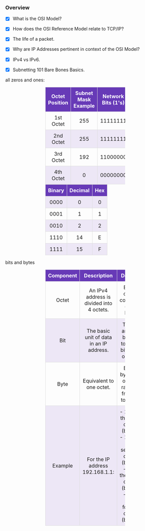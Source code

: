 ### Overview

- [x] What is the OSI Model? 
- [x] How does the OSI Reference Model relate to TCP/IP?
- [x] The life of a packet. 
- [x] Why are IP Addresses pertinent in context of the OSI Model?
- [x] IPv4 vs IPv6.
- [x] Subnetting 101 Bare Bones Basics. 


all zeros and ones:

| Octet Position | Subnet Mask Example | Network Bits (1's) | Host Bits (0's) |
|----------------|---------------------|--------------------|-----------------|
| 1st Octet      | 255                 | 11111111           | 00000000        |
| 2nd Octet      | 255                 | 11111111           | 00000000        |
| 3rd Octet      | 192                 | 11000000           | 00111111        |
| 4th Octet      | 0                   | 00000000           | 11111111        |

<!DOCTYPE html>
<html>
<head>
<style>
  table {
    border-collapse: collapse;
    width: 50%;
    margin: auto;
  }
  th, td {
    border: 1px solid #ddd;
    padding: 8px;
    text-align: center;
  }
  th {
    background-color: #4CAF50;
    color: white;
  }
  tr:nth-child(even){background-color: #f2f2f2;}
  tr:hover {background-color: #ddd;}
</style>
</head>
<body>

<table>
  <tr>
    <th>Binary</th>
    <th>Decimal</th>
    <th>Hex</th>
  </tr>
  <tr>
    <td>0000</td><td>0</td><td>0</td>
  </tr>
  <tr>
    <td>0001</td><td>1</td><td>1</td>
  </tr>
  <tr>
    <td>0010</td><td>2</td><td>2</td>
  </tr>
  <!-- Add the rest of the rows in the same way -->
  <!-- ... -->
  <tr>
    <td>1110</td><td>14</td><td>E</td>
  </tr>
  <tr>
    <td>1111</td><td>15</td><td>F</td>
  </tr>
</table>

</body>
</html>


bits and bytes

| Component | Description                                    | Details                                        |
|-----------|------------------------------------------------|------------------------------------------------|
| Octet     | An IPv4 address is divided into 4 octets.      | Each octet consists of 8 bits.                 |
| Bit       | The basic unit of data in an IP address.       | There are 32 bits in total (8 bits per octet). |
| Byte      | Equivalent to one octet.                       | Each byte (or octet) ranges from 0 to 255.     |
| Example   | For the IP address 192.168.1.1:                | - 192 is the first octet (byte).<br>- 168 is the second octet (byte).<br>- 1 is the third octet (byte).<br>- 1 is the fourth octet (byte). |


<!DOCTYPE html>
<html>
<head>
<style>
  table {
    border-collapse: collapse;
    width: 50%;
    margin: auto;
  }
  th, td {
    border: 1px solid #ddd;
    padding: 8px;
    text-align: center;
  }
  th {
    background-color: #673AB7; /* Deep purple shade for header */
    color: white;
  }
  tr:nth-child(even) {background-color: #EDE7F6;} /* Light purple for even rows */
  tr:hover {background-color: #D1C4E9;} /* Slightly darker purple for hover effect */
</style>
</head>
<body>

<table>
  <!-- Table content goes here -->
</table>

</body>
</html>



